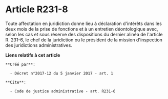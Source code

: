 # Article R231-8

Toute affectation en juridiction donne lieu à déclaration d'intérêts dans les deux mois de la prise de fonctions et à un
entretien déontologique avec, selon les cas et sous réserve des dispositions du dernier alinéa de l'article R. 231-6, le chef
de la juridiction ou le président de la mission d'inspection des juridictions administratives.

**Liens relatifs à cet article**

	**Créé par**:

	  - Décret n°2017-12 du 5 janvier 2017 - art. 1

	**Cite**:

	  - Code de justice administrative - art. R231-6
